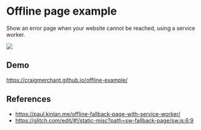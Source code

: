 # Offline page example

Show an error page when your website cannot be reached, using a service worker.

![](https://craigmerchant.github.io/offline-example/screenshare.gif)

## Demo

https://craigmerchant.github.io/offline-example/

## References

* https://paul.kinlan.me/offline-fallback-page-with-service-worker/
* https://glitch.com/edit/#!/static-misc?path=sw-fallback-page/sw.js:6:9